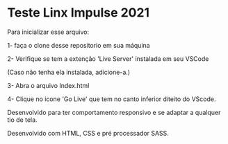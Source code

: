 # Teste Linx Impulse 2021

Para inicializar esse arquivo:<br>

1-  faça o clone desse repositorio em sua máquina


2- Verifique se tem a extenção 'Live Server' instalada em seu     VSCode

(Caso não tenha ela instalada, adicione-a.)

3- Abra o arquivo Index.html<br>


4- Clique no icone 'Go Live' que tem no canto inferior diteito do VScode.

Desenvolvido para ter comportamento responsivo e se adaptar a qualquer tio de tela.

Desenvolvido com HTML, CSS e pré processador SASS.